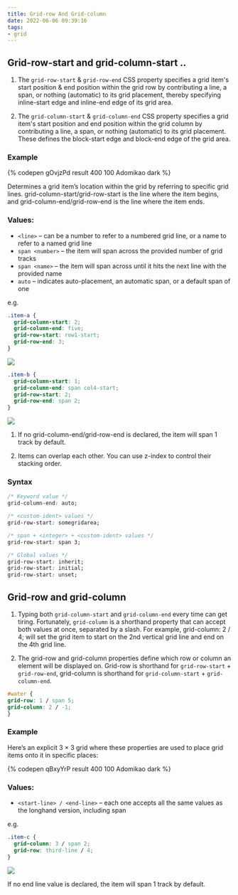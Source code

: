 ```yaml
---
title: Grid-row And Grid-column
date: 2022-06-06 09:39:16
tags:
- grid
---
```


## Grid-row-start and grid-column-start ..

1. The `grid-row-start` & `grid-row-end` CSS property specifies a grid item's start position  & end position within the grid row by contributing a line, a span, or nothing (automatic) to its grid placement, thereby specifying inline-start edge  and inline-end edge of its grid area.

2. The `grid-column-start` & `grid-column-end` CSS property specifies a grid item's start position and end position within the grid column by contributing a line, a span, or nothing (automatic) to its grid placement. These defines the block-start edge and block-end edge of the grid area.

### Example

{% codepen gOvjzPd result 400 100 Adomikao dark %}


Determines a grid item’s location within the grid by referring to specific grid lines. grid-column-start/grid-row-start is the line where the item begins, and grid-column-end/grid-row-end is the line where the item ends.

### Values:

- `<line>` – can be a number to refer to a numbered grid line, or a name to refer to a named grid line
- `span <number>` – the item will span across the provided number of grid tracks
- `span <name>` – the item will span across until it hits the next line with the provided name
- `auto` – indicates auto-placement, an automatic span, or a default span of one

e.g.
```CSS CSS
.item-a {
  grid-column-start: 2;
  grid-column-end: five;
  grid-row-start: row1-start;
  grid-row-end: 3;
}
```

![](/images/grid-column-row-start-end-01.svg)

```CSS CSS
.item-b {
  grid-column-start: 1;
  grid-column-end: span col4-start;
  grid-row-start: 2;
  grid-row-end: span 2;
}
```
![](/images/grid-column-row-start-end-02.svg)

1. If no grid-column-end/grid-row-end is declared, the item will span 1 track by default.

2. Items can overlap each other. You can use z-index to control their stacking order.



### Syntax

```CSS CSS
/* Keyword value */
grid-column-end: auto;

/* <custom-ident> values */
grid-row-start: somegridarea;

/* span + <integer> + <custom-ident> values */
grid-row-start: span 3;

/* Global values */
grid-row-start: inherit;
grid-row-start: initial;
grid-row-start: unset;
```

## Grid-row and grid-column

1. Typing both `grid-column-start` and `grid-column-end` every time can get tiring. Fortunately, `grid-column` is a shorthand property that can accept both values at once, separated by a slash.
For example, grid-column: 2 / 4; will set the grid item to start on the 2nd vertical grid line and end on the 4th grid line.

2. The grid-row and grid-column properties define which row or column an element will be displayed on. Grid-row is shorthand for  `grid-row-start` + `grid-row-end`, grid-column is shorthand for `grid-column-start` + `grid-column-end`.

```CSS CSS
#water {
grid-row: 1 / span 5;
grid-column: 2 / -1;
}
```


### Example

Here’s an explicit 3 × 3 grid where these properties are used to place grid items onto it in specific places:

{% codepen qBxyYrP result 400 100 Adomikao dark %}

### Values:

- `<start-line> / <end-line>` – each one accepts all the same values as the longhand version, including span

e.g.

```CSS CSS
.item-c {
  grid-column: 3 / span 2;
  grid-row: third-line / 4;
}
```
![](/images/grid-column-row.svg)

If no end line value is declared, the item will span 1 track by default.
